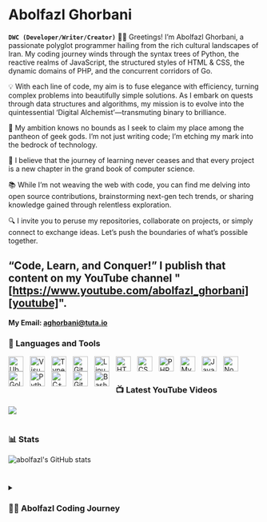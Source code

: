 # Abolfazl Ghorbani

**`DWC (Developer/Writer/Creator)`**
👨‍💻 Greetings! I’m Abolfazl Ghorbani, a passionate polyglot programmer hailing from the rich cultural landscapes of Iran. My coding journey winds through the syntax trees of Python, the reactive realms of JavaScript, the structured styles of HTML & CSS, the dynamic domains of PHP, and the concurrent corridors of Go.

💡 With each line of code, my aim is to fuse elegance with efficiency, turning complex problems into beautifully simple solutions. As I embark on quests through data structures and algorithms, my mission is to evolve into the quintessential ‘Digital Alchemist’—transmuting binary to brilliance.

🚀 My ambition knows no bounds as I seek to claim my place among the pantheon of geek gods. I’m not just writing code; I’m etching my mark into the bedrock of technology.

🌱 I believe that the journey of learning never ceases and that every project is a new chapter in the grand book of computer science.

📚 While I’m not weaving the web with code, you can find me delving into open source contributions, brainstorming next-gen tech trends, or sharing knowledge gained through relentless exploration.

🔍 I invite you to peruse my repositories, collaborate on projects, or simply connect to exchange ideas. Let’s push the boundaries of what’s possible together.

“Code, Learn, and Conquer!”
I publish that content on my YouTube channel "[https://www.youtube.com/abolfazl_ghorbani][youtube]".
---
<strong>My Email: aghorbani@tuta.io </strong>

### 🧰 Languages and Tools

<img align="left" alt="Ubuntu" width="30px" style="padding-right:10px;" src="https://cdn.jsdelivr.net/gh/devicons/devicon/icons/ubuntu/ubuntu-plain.svg" />
<img align="left" alt="Visualstudio" width="30px" style="padding-right:10px;" src="https://cdn.jsdelivr.net/gh/devicons/devicon/icons/visualstudio/visualstudio-plain.svg" />
<img align="left" alt="TypeScript" width="30px" style="padding-right:10px;" src="https://cdn.jsdelivr.net/gh/devicons/devicon/icons/typescript/typescript-plain.svg" />
<img align="left" alt="Git" width="30px" style="padding-right:10px;" src="https://cdn.jsdelivr.net/gh/devicons/devicon/icons/git/git-original.svg" />
<img align="left" alt="Linux" width="30px" style="padding-right:10px;" src="https://cdn.jsdelivr.net/gh/devicons/devicon/icons/linux/linux-original.svg" />
<img align="left" alt="HTML" width="30px" style="padding-right:10px;" src="https://cdn.jsdelivr.net/gh/devicons/devicon/icons/html5/html5-plain.svg" />
<img align="left" alt="CSS" width="30px" style="padding-right:10px;" src="https://cdn.jsdelivr.net/gh/devicons/devicon/icons/css3/css3-plain.svg" />
<img align="left" alt="PHP" width="30px" style="padding-right:10px;" src="https://cdn.jsdelivr.net/gh/devicons/devicon/icons/php/php-original.svg" />
<img align="left" alt="MySQL" width="30px" style="padding-right:10px;" src="https://cdn.jsdelivr.net/gh/devicons/devicon/icons/mysql/mysql-original-wordmark.svg" />
<img align="left" alt="JavaScript" width="30px" style="padding-right:10px;" src="https://cdn.jsdelivr.net/gh/devicons/devicon/icons/javascript/javascript-plain.svg" />
<img align="left" alt="NodeJS" width="30px" style="padding-right:10px;" src="https://cdn.jsdelivr.net/gh/devicons/devicon/icons/nodejs/nodejs-original.svg" />
<img align="left" alt="Golang" width="30px" style="padding-right:10px;" src="https://cdn.jsdelivr.net/gh/devicons/devicon/icons/go/go-original-wordmark.svg" />
<img align="left" alt="Python" width="30px" style="padding-right:10px;" src="https://cdn.jsdelivr.net/gh/devicons/devicon/icons/python/python-plain.svg" />
<img align="left" alt="C++" width="30px" style="padding-right:10px;" src="https://cdn.jsdelivr.net/gh/devicons/devicon/icons/cplusplus/cplusplus-line.svg" />
<img align="left" alt="GitHub" width="30px" style="padding-right:10px;" src="https://cdn.jsdelivr.net/gh/devicons/devicon/icons/github/github-original.svg" />
<img align="left" alt="Bash" width="30px" style="padding-right:10px;" src="https://cdn.jsdelivr.net/gh/devicons/devicon/icons/bash/bash-original.svg" />
<br />

#

### 📺 Latest YouTube Videos
<!-- BEGIN YOUTUBE-CARDS -->
<!-- END YOUTUBE-CARDS -->

[<img src="https://custom-icon-badges.demolab.com/badge/-Subscribe%20For%20More-red?style=for-the-badge&logo=video&logoColor=white"/>](https://www.youtube.com/?sub_confirmation=1)

#

### 📊 Stats

![abolfazl's GitHub stats](https://github-readme-stats.vercel.app/api?username=aghorbani84&show_icons=true&theme=gruvbox)

<!-- ![GitHub Streak](https://streak-stats.demolab.com?user=abolfazlghorbani369&theme=gruvbox&border_radius=4.5) -->

#

<details>
 <summary><h3>👨‍💻 Abolfazl Coding Journey</h3></summary>
Embarking from the rich cultural crossroads of Iran, I am Abolfazl Ghorbani, a fervent devotee of Linux and computation. My saga commenced circa 2016-17, amidst the academic trenches of computer science. With an insatiable thirst for knowledge, I plunged into the world of programming: absorbing code, Unix, Linux, and theoretical computer science, all the while self-guiding through the labyrinths of data science, python, and full-stack development.


My dreams were vivid—a self-fashioned app cradled in the niche of iOS. Yet, as Java’s allure intensified, so did my practical skills, leading me to a full-stack engineering role post-degree. Parallel to these endeavors ran my burgeoning affair with YouTube content creation, a platform for spreading insights and chronicles of my digital adventures.


The pull was undeniable. Forsaking traditional employment, I embraced the life of a full-time YouTuber, a maverick storyteller in the vast digital cosmos. But beneath the surface simmered a lingering unease, a whisper of a once-vivid dream to craft my creation, an app that was distinctly mine.


Today, as I navigate the euphoric yet perilous waters of content creation, the call to innovate echoes louder than ever. It’s time, once more, to court the discomfort of uncharted endeavors. With a burning resolve reignited, I set my sights on 2023—to return to my roots and bring to life the vision of my younger self.


To steer towards this frontier, I am recalibrating my life’s compass now, in the waning days of 2023. Measures are being set, content streamlined, ensuring that sustenance and dreams can coexist and flourish.


So, to those who’ve walked with me thus far, know this: The horizon beckons, and I, Abolfazl Ghorbani, am ready to chase it. The architect of dreams, the weaver of code, the unwavering creator—ready to embark upon the quest of once again becoming an app developer. The dream that never faded is now a vision soon to be realized. Await my arrival, for I will spare no effort in pursuit of this renewed calling.

[website]: https://abolfazlghorbani84.ir
[youtube]: https://youtube.com/
[Email]: admin@abolfazl.maskmy.id
